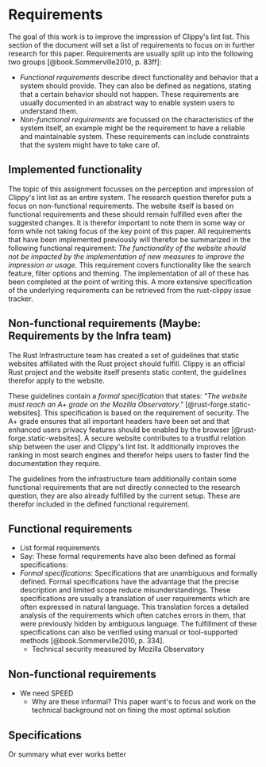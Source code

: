# Requirements
The goal of this work is to improve the impression of Clippy's lint list. This section of the document will set a list of requirements to focus on in further research for this paper. Requirements are usually split up into the following two groups [@book.Sommerville2010, p. 83ff]:

* *Functional requirements* describe direct functionality and behavior that a system should provide. They can also be defined as negations, stating that a certain behavior should not happen. These requirements are usually documented in an abstract way to enable system users to understand them.
* *Non-functional requirements* are focussed on the characteristics of the system itself, an example might be the requirement to have a reliable and maintainable system. These requirements can include constraints that the system might have to take care of.

## Implemented functionality
The topic of this assignment focusses on the perception and impression of Clippy's lint list as an entire system. The research question therefor puts a focus on non-functional requirements. The website itself is based on functional requirements and these should remain fulfilled even after the suggested changes. It is therefor important to note them in some way or form while not taking focus of the key point of this paper. All requirements that have been implemented previously will therefor be summarized in the following functional requirement: _The functionality of the website should not be impacted by the implementation of new measures to improve the impression or usage._ This requirement covers functionality like the search feature, filter options and theming. The implementation of all of these has been completed at the point of writing this. A more extensive specification of the underlying requirements can be retrieved from the rust-clippy issue tracker.

## Non-functional requirements (Maybe: Requirements by the Infra team)
The Rust Infrastructure team has created a set of guidelines that static websites affiliated with the Rust project should fulfill. Clippy is an official Rust project and the website itself presents static content, the guidelines therefor apply to the website. 

These guidelines contain a _formal specification_ that states: _"The website must reach an A+ grade on the Mozilla Observatory."_ [@rust-forge.static-websites]. This specification is based on the requirement of security. The A+ grade ensures that all important headers have been set and that enhanced users privacy features should be enabled by the browser [@rust-forge.static-websites]. A secure website contributes to a trustful relation ship between the user and Clippy's lint list. It additionally improves the ranking in most search engines and therefor helps users to faster find the documentation they require. <!-- TODO xFrednet 2021--04-24: quelle? -->

The guidelines from the infrastructure team additionally contain some functional requirements that are not directly connected to the research question, they are also already fulfilled by the current setup. These are therefor included in the defined functional requirement. 

<!-- 
TODO xFrednet 2021-04-24: mention that GitHub pages are officially recommended as a hosting provider 
https://forge.rust-lang.org/infra/guidelines/static-websites.html
-->

## Functional requirements
* List formal requirements
* Say: These formal requirements have also been defined as formal specifications:
* *Formal specifications*: Specifications that are unambiguous and formally defined. Formal specifications have the advantage that the precise description and limited scope reduce misunderstandings. These specifications are usually a translation of user requirements which are often expressed in natural language. This translation forces a detailed analysis of the requirements which often catches errors in them, that were previously hidden by ambiguous language. The fulfillment of these specifications can also be verified using manual or tool-supported methods [@book.Sommerville2010, p. 334].
    * Technical security measured by Mozilla Observatory

## Non-functional requirements
* We need SPEED
    * Why are these informal? This paper want's to focus and work on the technical background not on fining the most optimal solution

## Specifications
Or summary what ever works better


<!--
This section can be expanded if more text is needed.

You might read that sentence and ask: WHAT?

So, let me rage a bit. My university had the _brilliant_ idea to create these assignments which are
not even recognized by other universities but are needed for their specific master. This sounds
stupid enough but hey, that means they are optional or only required for master students right?
No, that's not how management works with them...

While raging I have to say that it does have some purpose. We learn how to write scientific
papers before our actual theses. That point given, why do I need to write six of them???
The last papers took a lot of work specially for someone who kind of struggles with writing and
there was only positive feedback why do I need to write even more?

Okay, let's end the rage here. The simple answer is that these assignments have a page requirement
of 10 pages +- 10%. This means that I might have to waste my time and your time just to reach the
required page count even if all important aspects have been said...

I'm just a bit frustrated by people and systems who waste my lifetime. That's the most valuable
resource I have.
-->